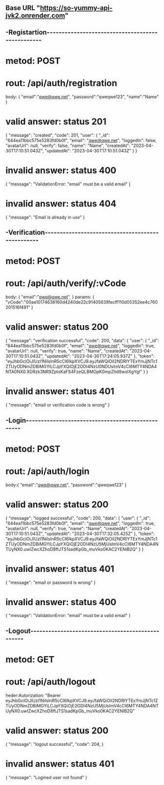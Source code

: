 ## Base URL "https://so-yummy-api-jvk2.onrender.com"

## -Registartion-------------------------------------------------

# metod: POST

# rout: /api/auth/registration

body: {
"email":"qwe@qwe.net",
"password":"qweqwe123",
"name":"Name"
}

# valid answer: status 201

{
"message": "created",
"code": 201,
"user": {
"\_id": "644ea11bbc575e5283fd0b0f",
"email": "qwe@qwe.net",
"loggedIn": false,
"avatarUrl": null,
"verify": false,
"name": "Name",
"createdAt": "2023-04-30T17:10:51.043Z",
"updatedAt": "2023-04-30T17:10:51.043Z"
}
}

# invalid answer: status 400

{
"message": "ValidationError: \"email\" must be a valid email"
}

# invalid answer: status 404

{
"message": "Email is already in use"
}

## -Verification-------------------------------------------------

# metod: POST

# rout: /api/auth/verify/:vCode

body: {
"email":"qwe@qwe.net",
}
params: {
"vCode":"00ae10174638160d4240de22c91405638fecff110d05352ee4c760201516f491"
}

# valid answer: status 200

{
"message": "verification successful",
"code": 200,
"data": {
"user": {
"\_id": "644ea11bbc575e5283fd0b0f",
"email": "qwe@qwe.net",
"loggedIn": true,
"avatarUrl": null,
"verify": true,
"name": "Name",
"createdAt": "2023-04-30T17:10:51.043Z",
"updatedAt": "2023-04-30T17:24:05.937Z"
},
"token": "eyJhbGciOiJIUzI1NiIsInR5cCI6IkpXVCJ9.eyJfaWQiOiI2NDRlYTExYmJjNTc1ZTUyODNmZDBiMGYiLCJpYXQiOjE2ODI4NzU0NDUsImV4cCI6MTY4NDA4NTA0NX0.XDRzk3NR9ZptxKaFS4FzeQLBMOpK0mpZhd9wxlXgYgI"
}
}

# invalid answer: status 401

{
"message": "email or verification code is wrong"
}

## -Login-------------------------------------------------

# metod: POST

# rout: /api/auth/login

body:{
"email":"qwe@qwe.net",
"password":"qweqwe123"
}

# valid answer: status 200

{
"message": "logged successful",
"code": 200,
"data": {
"user": {
"\_id": "644ea11bbc575e5283fd0b0f",
"email": "qwe@qwe.net",
"loggedIn": true,
"avatarUrl": null,
"verify": true,
"name": "Name",
"createdAt": "2023-04-30T17:10:51.043Z",
"updatedAt": "2023-04-30T17:32:05.425Z"
},
"token": "eyJhbGciOiJIUzI1NiIsInR5cCI6IkpXVCJ9.eyJfaWQiOiI2NDRlYTExYmJjNTc1ZTUyODNmZDBiMGYiLCJpYXQiOjE2ODI4NzU5MjUsImV4cCI6MTY4NDA4NTUyNX0.uwIZwcXZhoD8ftJTS1sadKpGb_muVko0KAC2YENIB2Q"
}
}

# invalid answer: status 401

{
"message": "email or password is wrong"
}

# invalid answer: status 400

{
"message": "ValidationError: \"email\" must be a valid email"
}

## -Logout-------------------------------------------------

# metod: GET

# rout: /api/auth/logout

heder:Autorization: "Bearer eyJhbGciOiJIUzI1NiIsInR5cCI6IkpXVCJ9.eyJfaWQiOiI2NDRlYTExYmJjNTc1ZTUyODNmZDBiMGYiLCJpYXQiOjE2ODI4NzU5MjUsImV4cCI6MTY4NDA4NTUyNX0.uwIZwcXZhoD8ftJTS1sadKpGb_muVko0KAC2YENIB2Q"

# valid answer: status 200

{
"message": "logout successful",
"code": 204,
}

# invalid answer: status 401

{
"message": "Logined user not found"
}
